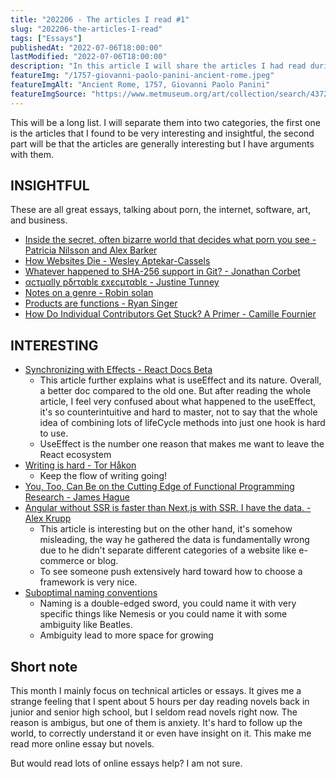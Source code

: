 ```yaml
---
title: "202206 - The articles I read #1"
slug: "202206-the-articles-I-read"
tags: ["Essays"]
publishedAt: "2022-07-06T18:00:00"
lastModified: "2022-07-06T18:00:00"
description: "In this article I will share the articles I had read during June 2022"
featureImg: "/1757-giovanni-paolo-panini-ancient-rome.jpeg"
featureImgAlt: "Ancient Rome, 1757, Giovanni Paolo Panini"
featureImgSource: "https://www.metmuseum.org/art/collection/search/437244"
---
```


This will be a long list. I will separate them into two categories, the first one is the articles that I found to be very interesting and insightful, the second part will be that the articles are generally interesting but I have arguments with them.

## INSIGHTFUL

These are all great essays, talking about porn, the internet, software, art, and business.

- [Inside the secret, often bizarre world that decides what porn you see - Patricia Nilsson and Alex Barker ](https://archive.ph/zXKuD#selection-1479.0-1484.0)
- [How Websites Die - Wesley Aptekar-Cassels](https://notebook.wesleyac.com/how-websites-die/)
- [Whatever happened to SHA-256 support in Git? - Jonathan Corbet](https://lwn.net/Articles/898522/)
- [αcτµαlly pδrταblε εxεcµταblε - Justine Tunney](https://justine.lol/ape.html)
- [Notes on a genre - Robin solan](https://www.robinsloan.com/lab/notes-on-a-genre/)
- [Products are functions - Ryan Singer](https://www.feltpresence.com/functions.html)
- [How Do Individual Contributors Get Stuck? A Primer - Camille Fournier](https://www.elidedbranches.com/)

## INTERESTING

- [Synchronizing with Effects - React Docs Beta](https://beta.reactjs.org/learn/synchronizing-with-effects)
  - This article further explains what is useEffect and its nature. Overall, a better doc compared to the old one. But after reading the whole article, I feel very confused about what happened to the useEffect, it's so counterintuitive and hard to master, not to say that the whole idea of combining lots of lifeCycle methods into just one hook is hard to use.
  - UseEffect is the number one reason that makes me want to leave the React ecosystem
- [Writing is hard - Tor Håkon](https://blog.torh.net/2022/06/14/writing-is-hard/)
  - Keep the flow of writing going!
- [You, Too, Can Be on the Cutting Edge of Functional Programming Research - James Hague](https://prog21.dadgum.com/138.html)
- [Angular without SSR is faster than Next.js with SSR. I have the data. - Alex Krupp](https://alexkrupp.typepad.com/sensemaking/2022/06/angular-without-ssr-is-faster-than-nextjs-with-ssr-i-have-the-data.html)
  - This article is interesting but on the other hand, it's somehow misleading, the way he gathered the data is fundamentally wrong due to he didn't separate different categories of a website like e-commerce or blog.
  - To see someone push extensively hard toward how to choose a framework is very nice.
- [Suboptimal naming conventions](https://cozilikethinking.wordpress.com/2022/06/06/suboptimal-naming-conventions/)
  - Naming is a double-edged sword, you could name it with very specific things like Nemesis or you could name it with some ambiguity like Beatles.
  - Ambiguity lead to more space for growing

## Short note

This month I mainly focus on technical articles or essays. It gives me a strange feeling that I spent about 5 hours per day reading novels back in junior and senior high school, but I seldom read novels right now. The reason is ambigus, but one of them is anxiety. It's hard to follow up the world, to correctly understand it or even have insight on it. This make me read more online essay but novels.

But would read lots of online essays help? I am not sure.
